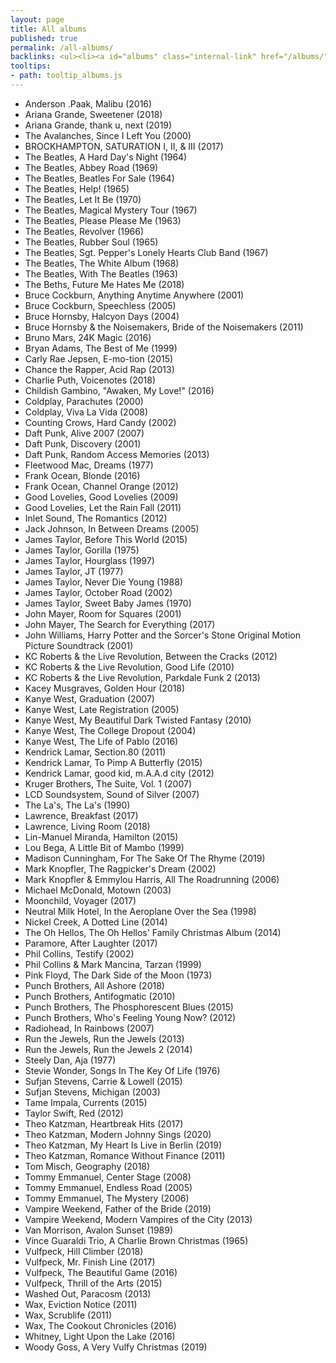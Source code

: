 ```yaml
---
layout: page
title: All albums
published: true
permalink: /all-albums/
backlinks: <ul><li><a id="albums" class="internal-link" href="/albums/">Albums</a></li></ul>
tooltips: 
- path: tooltip_albums.js
---
```


* Anderson .Paak, Malibu (2016)
* Ariana Grande, Sweetener (2018)
* Ariana Grande, thank u, next (2019)
* The Avalanches, Since I Left You (2000)
* BROCKHAMPTON, SATURATION I, II, & III (2017)
* The Beatles, A Hard Day's Night (1964)
* The Beatles, Abbey Road (1969)
* The Beatles, Beatles For Sale (1964)
* The Beatles, Help! (1965)
* The Beatles, Let It Be (1970)
* The Beatles, Magical Mystery Tour (1967)
* The Beatles, Please Please Me (1963)
* The Beatles, Revolver (1966)
* The Beatles, Rubber Soul (1965)
* The Beatles, Sgt. Pepper's Lonely Hearts Club Band (1967)
* The Beatles, The White Album (1968)
* The Beatles, With The Beatles (1963)
* The Beths, Future Me Hates Me (2018)
* Bruce Cockburn, Anything Anytime Anywhere (2001)
* Bruce Cockburn, Speechless (2005)
* Bruce Hornsby, Halcyon Days (2004)
* Bruce Hornsby & the Noisemakers, Bride of the Noisemakers (2011)
* Bruno Mars, 24K Magic (2016)
* Bryan Adams, The Best of Me (1999)
* Carly Rae Jepsen, E-mo-tion (2015)
* Chance the Rapper, Acid Rap (2013)
* Charlie Puth, Voicenotes (2018)
* Childish Gambino, "Awaken, My Love!" (2016)
* Coldplay, Parachutes (2000)
* Coldplay, Viva La Vida (2008)
* Counting Crows, Hard Candy (2002)
* Daft Punk, Alive 2007 (2007)
* Daft Punk, Discovery (2001)
* Daft Punk, Random Access Memories (2013)
* Fleetwood Mac, Dreams (1977)
* Frank Ocean, Blonde (2016)
* Frank Ocean, Channel Orange (2012)
* Good Lovelies, Good Lovelies (2009)
* Good Lovelies, Let the Rain Fall (2011)
* Inlet Sound, The Romantics (2012)
* Jack Johnson, In Between Dreams (2005)
* James Taylor, Before This World (2015)
* James Taylor, Gorilla (1975)
* James Taylor, Hourglass (1997)
* James Taylor, JT (1977)
* James Taylor, Never Die Young (1988)
* James Taylor, October Road (2002)
* James Taylor, Sweet Baby James (1970)
* John Mayer, Room for Squares (2001)
* John Mayer, The Search for Everything (2017)
* John Williams, Harry Potter and the Sorcer's Stone Original Motion Picture Soundtrack (2001)
* KC Roberts & the Live Revolution, Between the Cracks (2012)
* KC Roberts & the Live Revolution, Good Life (2010)
* KC Roberts & the Live Revolution, Parkdale Funk 2 (2013)
* Kacey Musgraves, Golden Hour (2018)
* Kanye West, Graduation (2007)
* Kanye West, Late Registration (2005)
* Kanye West, My Beautiful Dark Twisted Fantasy (2010)
* Kanye West, The College Dropout (2004)
* Kanye West, The Life of Pablo (2016)
* Kendrick Lamar, Section.80 (2011)
* Kendrick Lamar, To Pimp A Butterfly (2015)
* Kendrick Lamar, good kid, m.A.A.d city (2012)
* Kruger Brothers, The Suite, Vol. 1 (2007)
* LCD Soundsystem, Sound of Silver (2007)
* The La's, The La's (1990)
* Lawrence, Breakfast (2017)
* Lawrence, Living Room (2018)
* Lin-Manuel Miranda, Hamilton (2015)
* Lou Bega, A Little Bit of Mambo (1999)
* Madison Cunningham, For The Sake Of The Rhyme (2019)
* Mark Knopfler, The Ragpicker's Dream (2002)
* Mark Knopfler & Emmylou Harris, All The Roadrunning (2006)
* Michael McDonald, Motown (2003)
* Moonchild, Voyager (2017)
* Neutral Milk Hotel, In the Aeroplane Over the Sea (1998)
* Nickel Creek, A Dotted Line (2014)
* The Oh Hellos, The Oh Hellos' Family Christmas Album (2014)
* Paramore, After Laughter (2017)
* Phil Collins, Testify (2002)
* Phil Collins & Mark Mancina, Tarzan (1999)
* Pink Floyd, The Dark Side of the Moon (1973)
* Punch Brothers, All Ashore (2018)
* Punch Brothers, Antifogmatic (2010)
* Punch Brothers, The Phosphorescent Blues (2015)
* Punch Brothers, Who's Feeling Young Now? (2012)
* Radiohead, In Rainbows (2007)
* Run the Jewels, Run the Jewels (2013)
* Run the Jewels, Run the Jewels 2 (2014)
* Steely Dan, Aja (1977)
* Stevie Wonder, Songs In The Key Of Life (1976)
* Sufjan Stevens, Carrie & Lowell (2015)
* Sufjan Stevens, Michigan (2003)
* Tame Impala, Currents (2015)
* Taylor Swift, Red (2012)
* Theo Katzman, Heartbreak Hits (2017)
* Theo Katzman, Modern Johnny Sings (2020)
* Theo Katzman, My Heart Is Live in Berlin (2019)
* Theo Katzman, Romance Without Finance (2011)
* Tom Misch, Geography (2018)
* Tommy Emmanuel, Center Stage (2008)
* Tommy Emmanuel, Endless Road (2005)
* Tommy Emmanuel, The Mystery (2006)
* Vampire Weekend, Father of the Bride (2019)
* Vampire Weekend, Modern Vampires of the City (2013)
* Van Morrison, Avalon Sunset (1989)
* Vince Guaraldi Trio, A Charlie Brown Christmas (1965)
* Vulfpeck, Hill Climber (2018)
* Vulfpeck, Mr. Finish Line (2017)
* Vulfpeck, The Beautiful Game (2016)
* Vulfpeck, Thrill of the Arts (2015)
* Washed Out, Paracosm (2013)
* Wax, Eviction Notice (2011)
* Wax, Scrublife (2011)
* Wax, The Cookout Chronicles (2016)
* Whitney, Light Upon the Lake (2016)
* Woody Goss, A Very Vulfy Christmas (2019)
